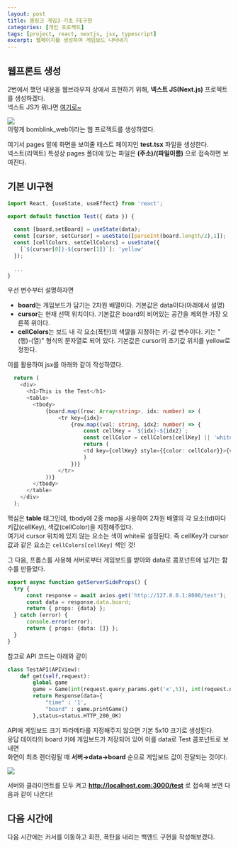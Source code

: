 ```yaml
---
layout: post
title: 봄링크 게임3-기초 FE구현
categories: [개인 프로젝트]
tags: [project, react, nextjs, jsx, typescript]
excerpt: 웹페이지를 생성하여 게임보드 나타내기
---
```


## 웹프론트 생성

2번에서 했던 내용을 웹브라우저 상에서 표현하기 위해, **넥스트 JS(Next.js)** 프로젝트를 생성하겠다.  
넥스트 JS가 뭐냐면 [여기로~](https://kreator-kaebal.github.io/webproject/)

![](https://velog.velcdn.com/images/kaebalkreator/post/8045f766-5d8f-41a2-919d-448f9cad455f/image.png)  
이렇게 bomblink_web이라는 웹 프로젝트를 생성하였다.

여기서 pages 밑에 화면을 보여줄 테스트 페이지인 **test.tsx** 파일을 생성한다.  
넥스트(리액트) 특성상 pages 폴더에 있는 파일은 **(주소)/(파일이름)** 으로 접속하면 보여진다.  

## 기본 UI구현

```typescript
import React, {useState, useEffect} from 'react';

export default function Test({ data }) {
  
  const [board,setBoard] = useState(data);
  const [cursor, setCursor] = useState([parseInt(board.length/2),1]);
  const [cellColors, setCellColors] = useState({
    [`${cursor[0]}-${cursor[1]}`]: 'yellow'
  });
  
  ...
}
```

우선 변수부터 설명하자면

* **board**는 게임보드가 담기는 2차원 배열이다. 기본값은 data이다(아래에서 설명)
* **cursor**는 현재 선택 위치이다. 기본값은 board의 비어있는 공간을 제외한 가장 오른쪽 위이다.
* **cellColors**는 보드 내 각 요소(폭탄)의 색깔을 지정하는 키-값 변수이다. 키는 "(행)-(열)" 형식의 문자열로 되어 있다. 기본값은 cursor의 초기값 위치를 yellow로 정한다.

이를 활용하여 jsx를 아래와 같이 작성하였다.

```typescript
  return (
    <div>
      <h1>This is the Test</h1>
      <table>
        <tbody>
            {board.map((row: Array<string>, idx: number) => (
                <tr key={idx}>
                    {row.map((val: string, idx2: number) => {
                        const cellKey = `${idx}-${idx2}`;
                        const cellColor = cellColors[cellKey] || 'white';
                        return (
                        <td key={cellKey} style={{color: cellColor}}>{val}</td>
                        )
                    })}
                </tr>
            ))}
        </tbody>
      </table>
    </div>
  );
```

핵심은 **table** 태그인데, tbody에 2중 map을 사용하여 2차원 배열의 각 요소(td)마다 키값(cellKey), 색값(cellColor)을 지정해주었다.  
여기서 cursor 위치에 있지 않는 요소는 색이 white로 설정된다. 즉 cellKey가 cursor값과 같은 요소는 `cellColors[cellKey]` 색인 것!

그 다음, 프롭스를 사용해 서버로부터 게임보드를 받아와 data로 콤포넌트에 넘기는 함수를 만들었다.

```typescript
export async function getServerSideProps() {
  try {
      const response = await axios.get('http://127.0.0.1:8000/test');
      const data = response.data.board;
      return { props: {data} };
  } catch (error) {
      console.error(error);
      return { props: {data: []} };
  }
}
```

참고로 API 코드는 아래와 같이

```python
class TestAPI(APIView):
    def get(self,request):
        global game
        game = Game(int(request.query_params.get('x',5)), int(request.query_params.get('y',10)))
        return Response(data={
            "time" : '1',
            "board" : game.printGame()
        },status=status.HTTP_200_OK)
```

API에 게임보드 크기 파라메타를 지정해주지 않으면 기본 5x10 크기로 생성된다.  
응답 데이타의 board 키에 게임보드가 저장되어 있어 이를 data로 Test 콤포넌트로 보내면  
화면이 최초 렌더링될 때 **서버→data→board** 순으로 게임보드 값이 전달되는 것이다.

![](https://velog.velcdn.com/images/kaebalkreator/post/eca35891-5a26-4ef9-b72f-48fc5575e7aa/image.png)

서버와 클라이언트를 모두 켜고 **http://localhost.com:3000/test** 로 접속해 보면 다음과 같이 나온다!

## 다음 시간에

다음 시간에는 커서를 이동하고 회전, 폭탄을 내리는 백엔드 구현을 작성해보겠다.